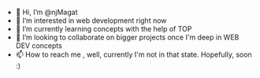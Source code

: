 - 👋 Hi, I’m @njMagat
- 👀 I’m interested in web development right now
- 🌱 I’m currently learning concepts with the help of TOP
- 💞️ I’m looking to collaborate on bigger projects once I'm deep in WEB DEV concepts
- 📫 How to reach me , well, currently I'm not in that state. Hopefully, soon :)

<!---
njMagat/njMagat is a ✨ special ✨ repository because its `README.md` (this file) appears on your GitHub profile.
You can click the Preview link to take a look at your changes.
--->
